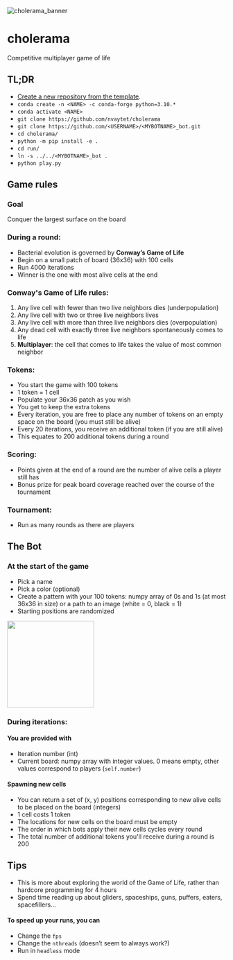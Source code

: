 ![cholerama_banner](https://github.com/nvaytet/cholerama/assets/39047984/4c57c612-069b-4ebc-9a20-c23e568cd007)

# cholerama

Competitive multiplayer game of life

## TL;DR

- [Create a new repository from the template](https://github.com/new?template_name=germ_bot&template_owner=nvaytet).
- `conda create -n <NAME> -c conda-forge python=3.10.*`
- `conda activate <NAME>`
- `git clone https://github.com/nvaytet/cholerama`
- `git clone https://github.com/<USERNAME>/<MYBOTNAME>_bot.git`
- `cd cholerama/`
- `python -m pip install -e .`
- `cd run/`
- `ln -s ../../<MYBOTNAME>_bot .`
- `python play.py`

## Game rules

### Goal

Conquer the largest surface on the board

### During a round:

- Bacterial evolution is governed by **Conway’s Game of Life**
- Begin on a small patch of board (36x36) with 100 cells
- Run 4000 iterations
- Winner is the one with most alive cells at the end

### Conway's Game of Life rules:

1. Any live cell with fewer than two live neighbors dies (underpopulation)
1. Any live cell with two or three live neighbors lives
1. Any live cell with more than three live neighbors dies (overpopulation)
1. Any dead cell with exactly three live neighbors spontaneously comes to life
1. **Multiplayer**: the cell that comes to life takes the value of most common neighbor

### Tokens:

- You start the game with 100 tokens
- 1 token = 1 cell
- Populate your 36x36 patch as you wish
- You get to keep the extra tokens
- Every iteration, you are free to place any number of tokens on an empty space on the board (you must still be alive)
- Every 20 iterations, you receive an additional token (if you are still alive)
- This equates to 200 additional tokens during a round

### Scoring:

- Points given at the end of a round are the number of alive cells a player still has
- Bonus prize for peak board coverage reached over the course of the tournament

### Tournament:

- Run as many rounds as there are players

## The Bot

### At the start of the game

- Pick a name
- Pick a color (optional)
- Create a pattern with your 100 tokens: numpy array of 0s and 1s (at most 36x36 in size) or a path to an image (white = 0, black = 1)
- Starting positions are randomized

<img src="https://github.com/nvaytet/cholerama/assets/39047984/a98198e6-bec5-49ed-90e9-edf8e6d6f20b" width="200" />

### During iterations:

#### You are provided with

- Iteration number (int)
- Current board: numpy array with integer values. 0 means empty, other values correspond to players (`self.number`)

#### Spawning new cells

- You can return a set of (x, y) positions corresponding to new alive cells to be placed on the board (integers)
- 1 cell costs 1 token
- The locations for new cells on the board must be empty
- The order in which bots apply their new cells cycles every round
- The total number of additional tokens you'll receive during a round is 200

## Tips

- This is more about exploring the world of the Game of Life, rather than hardcore programming for 4 hours
- Spend time reading up about gliders, spaceships, guns, puffers, eaters, spacefillers...

#### To speed up your runs, you can

- Change the `fps`
- Change the `nthreads` (doesn’t seem to always work?)
- Run in `headless` mode

